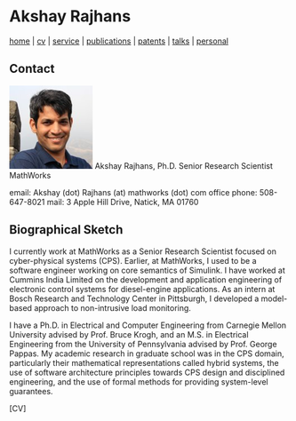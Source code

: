# Akshay Rajhans
[home](index.html) \| [cv](files/docs/AkshayRajhansCV.pdf) \| [service](service.html) \| [publications](publications.html) \| [patents](patents.html) \| [talks](talks.html) \| [personal](personal.html)

## Contact
![Akshay Rajhans](files/akshay.jpeg) 
Akshay Rajhans, Ph.D. 
Senior Research Scientist
MathWorks

email: Akshay (dot) Rajhans (at) mathworks (dot) com
office phone: 508-647-8021
mail: 3 Apple Hill Drive, Natick, MA 01760


## Biographical Sketch
I currently work at MathWorks as a Senior Research Scientist focused on cyber-physical systems (CPS). Earlier, at MathWorks, I used to be a software engineer working on core semantics of Simulink. I have worked at Cummins India Limited on the development and application engineering of electronic control systems for diesel-engine applications. As an intern at Bosch Research and Technology Center in Pittsburgh, I developed a model-based approach to non-intrusive load monitoring.

I have a Ph.D. in Electrical and Computer Engineering from Carnegie Mellon University advised by Prof. Bruce Krogh, and an M.S. in Electrical Engineering from the University of Pennsylvania advised by Prof. George Pappas. My academic research in graduate school was in the CPS domain, particularly their mathematical representations called hybrid systems, the use of software architecture principles towards CPS design and disciplined engineering, and the use of formal methods for providing system-level guarantees.

[CV]
